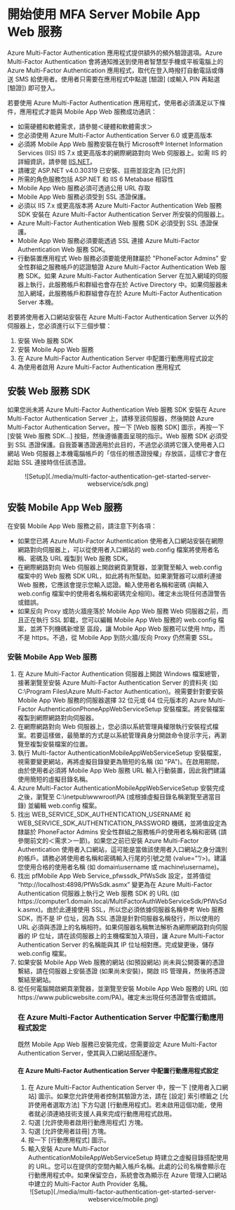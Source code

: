 <properties 
	pageTitle="開始使用 MFA Server Mobile App Web 服務" 
	description="Azure Multi-Factor Authentication 應用程式提供額外的頻外驗證選項。它可以讓 MFA Server 將通知推播給使用者。" 
	services="multi-factor-authentication" 
	documentationCenter="" 
	authors="billmath" 
	manager="stevenpo" 
	editor="curtland"/>

<tags 
	ms.service="multi-factor-authentication" 
	ms.workload="identity" 
	ms.tgt_pltfrm="na" 
	ms.devlang="na" 
	ms.topic="get-started-article" 
	ms.date="08/04/2016" 
	ms.author="billmath"/>

# 開始使用 MFA Server Mobile App Web 服務

Azure Multi-Factor Authentication 應用程式提供額外的頻外驗證選項。Azure Multi-Factor Authentication 會將通知推送到使用者智慧型手機或平板電腦上的 Azure Multi-Factor Authentication 應用程式，取代在登入時撥打自動電話或傳送 SMS 給使用者。使用者只需要在應用程式中點選 [驗證] \(或輸入 PIN 再點選 [驗證]) 即可登入。

若要使用 Azure Multi-Factor Authentication 應用程式，使用者必須滿足以下條件，應用程式才能與 Mobile App Web 服務成功通訊：

- 如需硬體和軟體需求，請參閱＜硬體和軟體需求＞
- 您必須使用 Azure Multi-Factor Authentication Server 6.0 或更高版本
- 必須將 Mobile App Web 服務安裝在執行 Microsoft® Internet Information Services (IIS) IIS 7.x 或更高版本的網際網路對向 Web 伺服器上。如需 IIS 的詳細資訊，請參閱 [IIS.NET](http://www.iis.net/)。
- 請確定 ASP.NET v4.0.30319 已安裝、註冊並設定為 [已允許]
- 所需的角色服務包括 ASP.NET 和 IIS 6 Metabase 相容性
- Mobile App Web 服務必須可透過公用 URL 存取
- Mobile App Web 服務必須受到 SSL 憑證保護。
- 必須以 IIS 7.x 或更高版本將 Azure Multi-Factor Authentication Web 服務 SDK 安裝在 Azure Multi-Factor Authentication Server 所安裝的伺服器上。
- Azure Multi-Factor Authentication Web 服務 SDK 必須受到 SSL 憑證保護。
- Mobile App Web 服務必須要能透過 SSL 連接 Azure Multi-Factor Authentication Web 服務 SDK。
- 行動裝置應用程式 Web 服務必須要能使用隸屬於 "PhoneFactor Admins" 安全性群組之服務帳戶的認證驗證 Azure Multi-Factor Authentication Web 服務 SDK。如果 Azure Multi-Factor Authentication Server 在加入網域的伺服器上執行，此服務帳戶和群組也會存在於 Active Directory 中。如果伺服器未加入網域，此服務帳戶和群組會存在於 Azure Multi-Factor Authentication Server 本機。


若要將使用者入口網站安裝在 Azure Multi-Factor Authentication Server 以外的伺服器上，您必須進行以下三個步驟：

1. 安裝 Web 服務 SDK
2. 安裝 Mobile App Web 服務
3. 在 Azure Multi-Factor Authentication Server 中配置行動應用程式設定
4. 為使用者啟用 Azure Multi-Factor Authentication 應用程式

## 安裝 Web 服務 SDK

如果您尚未將 Azure Multi-Factor Authentication Web 服務 SDK 安裝在 Azure Multi-Factor Authentication Server 上，請移至該伺服器，然後開啟 Azure Multi-Factor Authentication Server。按一下 [Web 服務 SDK] 圖示，再按一下 [安裝 Web 服務 SDK...] 按鈕，然後遵循畫面呈現的指示。Web 服務 SDK 必須受到 SSL 憑證保護。自我簽署憑證適用於此目的，不過您必須將它匯入使用者入口網站 Web 伺服器上本機電腦帳戶的「信任的根憑證授權」存放區，這樣它才會在起始 SSL 連接時信任該憑證。

<center>![Setup](./media/multi-factor-authentication-get-started-server-webservice/sdk.png)</center>

## 安裝 Mobile App Web 服務
在安裝 Mobile App Web 服務之前，請注意下列各項：

- 如果您已將 Azure Multi-Factor Authentication 使用者入口網站安裝在網際網路對向伺服器上，可以從使用者入口網站的 web.config 檔案將使用者名稱、密碼及 URL 複製到 Web 服務 SDK。
- 在網際網路對向 Web 伺服器上開啟網頁瀏覽器，並瀏覽至輸入 web.config 檔案中的 Web 服務 SDK URL，如此將有所幫助。如果瀏覽器可以順利連接 Web 服務，它應該會提示您輸入認證。輸入使用者名稱和密碼 (與輸入 web.config 檔案中的使用者名稱和密碼完全相同)。確定未出現任何憑證警告或錯誤。
- 如果反向 Proxy 或防火牆座落於 Mobile App Web 服務 Web 伺服器之前，而且正在執行 SSL 卸載，您可以編輯 Mobile App Web 服務的 web.config 檔案，並將下列機碼新增至 <appSettings> 區段，讓 Mobile App Web 服務可以使用 http，而不是 https。不過，從 Mobile App 到防火牆/反向 Proxy 仍然需要 SSL。<add key="SSL\_REQUIRED" value="false"/>

### 安裝 Mobile App Web 服務

<ol>
<li>在 Azure Multi-Factor Authentication 伺服器上開啟 Windows 檔案總管，接著瀏覽至安裝 Azure Multi-Factor Authentication Server 的資料夾 (如 C:\Program Files\Azure Multi-Factor Authentication)。視需要針對要安裝 Mobile App Web 服務的伺服器選擇 32 位元或 64 位元版本的 Azure Multi-Factor AuthenticationPhoneAppWebServiceSetup 安裝檔案。將安裝檔案複製到網際網路對向伺服器。</li> 

<li>在網際網路對向 Web 伺服器上，您必須以系統管理員權限執行安裝程式檔案。若要這樣做，最簡單的方式是以系統管理員身分開啟命令提示字元，再瀏覽至複製安裝檔案的位置。</li>  

<li>執行 Multi-factor AuthenticationMobileAppWebServiceSetup 安裝檔案，視需要變更網站，再將虛擬目錄變更為簡短的名稱 (如 "PA")。在啟用期間，由於使用者必須將 Mobile App Web 服務 URL 輸入行動裝置，因此我們建議使用簡短的虛擬目錄名稱。</li> 

<li>Azure Multi-Factor AuthenticationMobileAppWebServiceSetup 安裝完成之後，瀏覽至 C:\inetpub\wwwroot\PA (或根據虛擬目錄名稱瀏覽至適當目錄) 並編輯 web.config 檔案。</li>  

<li>找出 WEB_SERVICE_SDK_AUTHENTICATION_USERNAME 和 WEB_SERVICE_SDK_AUTHENTICATION_PASSWORD 機碼，並將值設定為隸屬於 PhoneFactor Admins 安全性群組之服務帳戶的使用者名稱和密碼 (請參閱前文的＜需求＞一節)。如果您之前已安裝 Azure Multi-Factor Authentication 使用者入口網站，這可能是當做該使用者入口網站之身分識別的帳戶。請務必將使用者名稱和密碼輸入行尾的引號之間 (value=””/>)。建議您使用合格的使用者名稱 (如 domain\username 或 machine\username)。</li>  

<li>找出  pfMobile App Web Service_pfwssdk_PfWsSdk 設定，並將值從 “http://localhost:4898/PfWsSdk.asmx” 變更為在 Azure Multi-Factor Authentication 伺服器上執行之 Web 服務 SDK 的 URL (如 https://computer1.domain.local/MultiFactorAuthWebServiceSdk/PfWsSdk.asmx)。由於此連接使用 SSL，所以您必須依據伺服器名稱參考 Web 服務 SDK，而不是 IP 位址，因為 SSL 憑證是針對伺服器名稱發行，所以使用的 URL 必須與憑證上的名稱相符。如果伺服器名稱無法解析為網際網路對向伺服器的 IP 位址，請在該伺服器上的主機檔案加入項目，讓 Azure Multi-Factor Authentication Server 的名稱能與其 IP 位址相對應。完成變更後，儲存 web.config 檔案。</li>  

<li>如果安裝 Mobile App Web 服務的網站 (如預設網站) 尚未與公開簽署的憑證繫結，請在伺服器上安裝憑證 (如果尚未安裝)，開啟 IIS 管理員，然後將憑證繫結至網站。</li>  

<li>從任何電腦開啟網頁瀏覽器，並瀏覽至安裝 Mobile App Web 服務的 URL (如 https://www.publicwebsite.com/PA)。確定未出現任何憑證警告或錯誤。</li> 

### 在 Azure Multi-Factor Authentication Server 中配置行動應用程式設定
既然 Mobile App Web 服務已安裝完成，您需要設定 Azure Multi-Factor Authentication Server，使其與入口網站搭配運作。

#### 在 Azure Multi-Factor Authentication Server 中配置行動應用程式設定

1. 在 Azure Multi-Factor Authentication Server 中，按一下 [使用者入口網站] 圖示。如果您允許使用者控制其驗證方法，請在 [設定] 索引標籤之 [允許使用者選取方法] 下方勾選 [行動應用程式]。若未啟用這個功能，使用者就必須連絡技術支援人員來完成行動應用程式啟用。
2. 勾選 [允許使用者啟用行動應用程式] 方塊。
3. 勾選 [允許使用者註冊] 方塊。
4. 按一下 [行動應用程式] 圖示。
5. 輸入安裝 Azure Multi-Factor AuthenticationMobileAppWebServiceSetup 時建立之虛擬目錄搭配使用的 URL。您可以在提供的空間內輸入帳戶名稱。此處的公司名稱會顯示在行動應用程式中。如果保留空白，系統會改為顯示在 Azure 管理入口網站中建立的 Multi-Factor Auth Provider 名稱。



<center>![Setup](./media/multi-factor-authentication-get-started-server-webservice/mobile.png)</center>
 

<!---HONumber=AcomDC_0810_2016-->